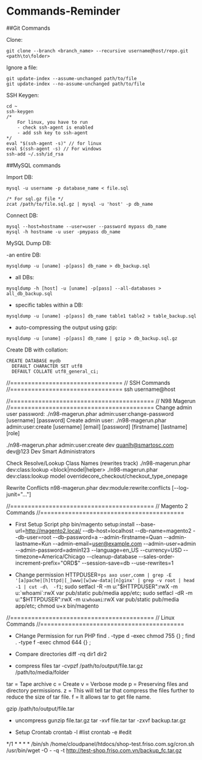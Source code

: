 # Commands-Reminder

##Git Commands

Clone:
```
git clone --branch <branch_name> --recursive username@host/repo.git <path\to\folder>
```

Ignore a file:
```
git update-index --assume-unchanged path/to/file
git update-index --no-assume-unchanged path/to/file
```

SSH Keygen:
```
cd ~
ssh-keygen
/* 
	For linux, you have to run 
	- check ssh-agent is enabled
	- add ssh key to ssh-agent
*/
eval "$(ssh-agent -s)" // for linux
eval $(ssh-agent -s) // For windows
ssh-add ~/.ssh/id_rsa
```

##MySQL commands

Import DB:
```
mysql -u username -p database_name < file.sql

/* For sql.gz file */
zcat /path/to/file.sql.gz | mysql -u 'host' -p db_name
```

Connect DB:
```
mysql --host=hostname --user=user --password mypass db_name
mysql -h hostname -u user -pmypass db_name
```

MySQL Dump DB:

-an entire DB: 
```
mysqldump -u [uname] -p[pass] db_name > db_backup.sql
```
- all DBs: 
```
mysqldump -h [host] -u [uname] -p[pass] --all-databases > all_db_backup.sql
```
- specific tables within a DB: 
```
mysqldump -u [uname] -p[pass] db_name table1 table2 > table_backup.sql
```
- auto-compressing the output using gzip: 
```
mysqldump -u [uname] -p[pass] db_name | gzip > db_backup.sql.gz
```

Create DB with collation:
```
CREATE DATABASE mydb
  DEFAULT CHARACTER SET utf8
  DEFAULT COLLATE utf8_general_ci;
```

//================================
// SSH Commands
//================================
ssh username@host 


//=========================================
// N98 Magerun
//=========================================
Change admin user password:
./n98-magerun.phar admin:user:change-password [username] [password]
Create admin user:
./n98-magerun.phar admin:user:create [username] [email] [password] [firstname] [lastname] [role]

./n98-magerun.phar admin:user:create dev quanlh@smartosc.com dev@123 Dev Smart Administrators

Check Resolve/Lookup Class Names (rewrites track)
./n98-magerun.phar dev:class:lookup <block|model|helper> <name>
./n98-magerun.phar dev:class:lookup model overridecore_checkout/checkout_type_onepage

Rewrite Conflicts
n98-magerun.phar dev:module:rewrite:conflicts [--log-junit="..."]


//=========================================
// Magento 2 Commands
//=========================================

- First Setup Script
php bin/magento setup:install --base-url=http://magento2.local/ --db-host=localhost --db-name=magento2 --db-user=root --db-password=a --admin-firstname=Quan --admin-lastname=Kun --admin-email=user@example.com --admin-user=admin --admin-password=admin123 --language=en_US --currency=USD --timezone=America/Chicago --cleanup-database --sales-order-increment-prefix="ORD$" --session-save=db --use-rewrites=1

- Change permission
HTTPDUSER=`ps axo user,comm | grep -E '[a]pache|[h]ttpd|[_]www|[w]ww-data|[n]ginx' | grep -v root | head -1 | cut -d\  -f1`;
sudo setfacl -R -m u:"$HTTPDUSER":rwX -m u:`whoami`:rwX var pub/static pub/media app/etc;
sudo setfacl -dR -m u:"$HTTPDUSER":rwX -m u:`whoami`:rwX var pub/static pub/media app/etc;
chmod u+x bin/magento

//=========================================
// Linux Commands
//=========================================
- CHange Permission for run PHP
find . -type d -exec chmod 755 {} \;
find . -type f -exec chmod 644 {} \;

- Compare directories
diff -rq dir1 dir2

- compress files
tar -cvpzf /path/to/output/file.tar.gz /path/to/media/folder

tar = Tape archive
c = Create
v = Verbose mode
p = Preserving files and directory permissions.
z = This will tell tar that compress the files further to reduce the size of tar file.
f = It allows tar to get file name.

gzip /path/to/output/file.tar

- uncompress 
gunzip file.tar.gz
tar -xvf file.tar
tar -zxvf backup.tar.gz

- Setup Crontab
crontab -l  #list
crontab -e  #edit

*/1 * * * * /bin/sh /home/cloudpanel/htdocs/shop-test.friso.com.sg/cron.sh
/usr/bin/wget -O - -q -t http://test-shop.friso.com.vn/backup_fc.tar.gz


 
 
